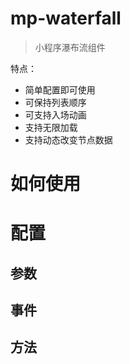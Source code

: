 # mp-waterfall
> 小程序瀑布流组件

特点：
- 简单配置即可使用
- 可保持列表顺序
- 可支持入场动画
- 支持无限加载
- 支持动态改变节点数据

# 如何使用

# 配置
## 参数

## 事件

## 方法
